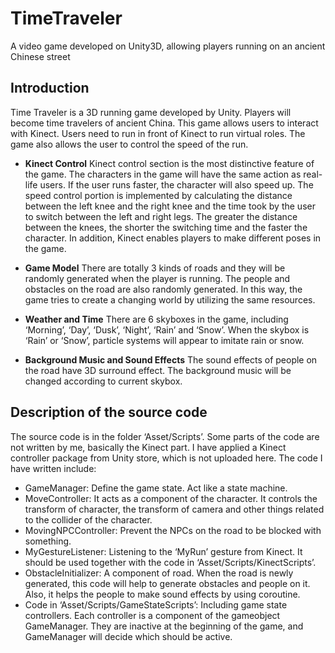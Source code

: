 # TimeTraveler
A video game developed on Unity3D, allowing players running on an ancient Chinese street

## Introduction
Time Traveler is a 3D running game developed by Unity. Players will become time travelers of ancient China. This game allows users to interact with Kinect. Users need to run in front of Kinect to run virtual roles. The game also allows the user to control the speed of the run.

- **Kinect Control** 
Kinect control section is the most distinctive feature of the game. The characters in the game will have the same action as real-life users. If the user runs faster, the character will also speed up. The speed control portion is implemented by calculating the distance between the left knee and the right knee and the time took by the user to switch between the left and right legs. The greater the distance between the knees, the shorter the switching time and the faster the character. In addition, Kinect enables players to make different poses in the game.

- **Game Model** 
There are totally 3 kinds of roads and they will be randomly generated when the player is running. The people and obstacles on the road are also randomly generated. In this way, the game tries to create a changing world by utilizing the same resources.

- **Weather and Time** 
There are 6 skyboxes in the game, including ‘Morning’, ‘Day’, ‘Dusk’, ‘Night’, ‘Rain’ and ‘Snow’. When the skybox is ‘Rain’ or ‘Snow’, particle systems will appear to imitate rain or snow.

- **Background Music and Sound Effects** 
The sound effects of people on the road have 3D surround effect. The background music will be changed according to current skybox.

## Description of the source code
The source code is in the folder ‘Asset/Scripts’. Some parts of the code are not written by me, basically the Kinect part. I have applied a Kinect controller package from Unity store, which is not uploaded here. 
The code I have written include:
- GameManager: Define the game state. Act like a state machine. 
- MoveController: It acts as a component of the character. It controls the transform of character, the transform of camera and other things related to the collider of the character. 
- MovingNPCController: Prevent the NPCs on the road to be blocked with something. 
- MyGestureListener: Listening to the ‘MyRun’ gesture from Kinect. It should be used together with the code in ‘Asset/Scripts/KinectScripts’.
- ObstacleInitializer: A component of road. When the road is newly generated, this code will help to generate obstacles and people on it. Also, it helps the people to make sound effects by using coroutine.
- Code in ‘Asset/Scripts/GameStateScripts’: Including game state controllers. Each controller is a component of the gameobject GameManager. They are inactive at the beginning of the game, and GameManager will decide which should be active.
